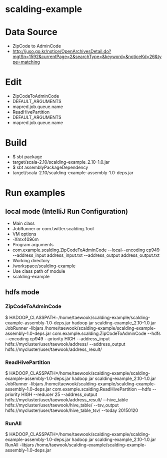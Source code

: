 # scalding-example

# Data Source
* ZipCode to AdminCode
 * http://juso.go.kr/notice/OpenArchivesDetail.do?mgtSn=1592&currentPage=2&searchType=&keyword=&noticeKd=26&type=matching

# Edit
* ZipCodeToAdminCode
 * DEFAULT_ARGUMENTS
 * mapred.job.queue.name
* ReadHivePartition
 * DEFAULT_ARGUMENTS
 * mapred.job.queue.name

# Build
* $ sbt package
 * target/scala-2.10/scalding-example_2.10-1.0.jar
* $ sbt assemblyPackageDependency
 * target/scala-2.10/scalding-example-assembly-1.0-deps.jar

# Run examples
## local mode (IntelliJ Run Configuration)
* Main class
 * JobRunner or com.twitter.scalding.Tool
* VM options
 * -Xmx4096m
* Program arguments
 * com.example.scalding.ZipCodeToAdminCode --local--encoding cp949 --address_input address_input.txt --address_output address_output.txt
* Working directory
 * /workspace/scalding-example
* Use class path of module
 * scalding-example

## hdfs mode
### ZipCodeToAdminCode
$ HADOOP_CLASSPATH=/home/taewook/scalding-example/scalding-example-assembly-1.0-deps.jar hadoop jar scalding-example_2.10-1.0.jar JobRunner -libjars /home/taewook/scalding-example/scalding-example-assembly-1.0-deps.jar com.example.scalding.ZipCodeToAdminCode --hdfs --encoding cp949 --priority HIGH --address_input hdfs://mycluster/user/taewook/address/ --address_output hdfs://mycluster/user/taewook/address_result/
### ReadHivePartition
$ HADOOP_CLASSPATH=/home/taewook/scalding-example/scalding-example-assembly-1.0-deps.jar hadoop jar scalding-example_2.10-1.0.jar JobRunner -libjars /home/taewook/scalding-example/scalding-example-assembly-1.0-deps.jar com.example.scalding.ReadHivePartition --hdfs --priority HIGH --reducer 25 --address_output hdfs://mycluster/user/taewook/address_result/ --hive_table hdfs://mycluster/user/taewook/hive_table/ --tsv_output hdfs://mycluster/user/taewook/hive_table_tsv/ --today 20150120
### RunAll
$ HADOOP_CLASSPATH=/home/taewook/scalding-example/scalding-example-assembly-1.0-deps.jar hadoop jar scalding-example_2.10-1.0.jar RunAll -libjars /home/taewook/scalding-example/scalding-example-assembly-1.0-deps.jar
